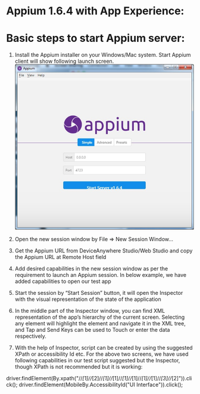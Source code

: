 # Appium 1.6.4 with App Experience:

# Basic steps to start Appium server:

1)	Install the Appium installer on your Windows/Mac system. Start Appium client will show following launch screen.
![Image1](https://github.com/sigosmobiletesting/Documents/blob/master/Appium1.jpg)
2)	Open the new session window by File => New Session Window…



3)	Get the Appium URL from DeviceAnywhere Studio/Web Studio and copy the Appium URL at Remote Host field


4)	Add desired capabilities in the new session window as per the requirement to launch an Appium session. In below example, we have added capabilities to open our test app


5)	Start the session by “Start Session” button, it will open the Inspector with the visual representation of the state of the application

6)	In the middle part of the Inspector window, you can find XML representation of the app’s hierarchy of the current screen. Selecting any element will highlight the element and navigate it in the XML tree, and Tap and Send Keys can be used to Touch or enter the data respectively.



7)	With the help of Inspector, script can be created by using the suggested XPath or accessibility Id etc. For the above two screens, we have used following capabilities in our test script suggested but the Inspector, though XPath is not recommended but it is working:

driver.findElement(By.xpath("//*[1]//*[2]//*[1]//*[1]//*[1]//*[1]//*[1]//*[1]//*[3]//*[2]")).click();
driver.findElement(MobileBy.AccessibilityId("UI Interface")).click();
